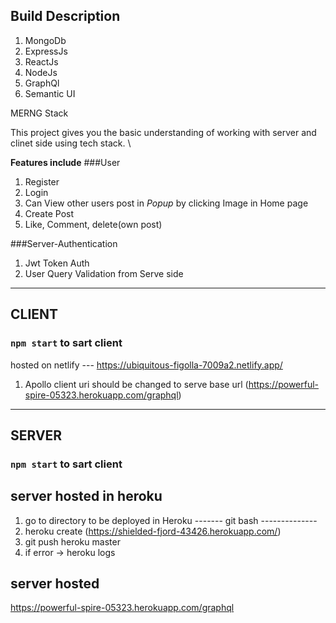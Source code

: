 ## Build Description

1. MongoDb
2. ExpressJs
3. ReactJs
4. NodeJs
5. GraphQl
6. Semantic UI

MERNG Stack

This project gives you the basic understanding of working with server and clinet side using tech stack. \

**Features include**
###User
1. Register
2. Login
3. Can View other users post in *Popup* by clicking Image in Home page 
4. Create Post
5. Like, Comment, delete(own post)

###Server-Authentication
1. Jwt Token Auth
2. User Query Validation from Serve side

___________________________________________________________________________________________________
## CLIENT

### `npm start` to sart client

hosted on netlify --- https://ubiquitous-figolla-7009a2.netlify.app/

1. Apollo client uri should be changed to serve base url (https://powerful-spire-05323.herokuapp.com/graphql)

___________________________________________________________________________________________________
## SERVER

### `npm start` to sart client

## server hosted in heroku

1. go to directory to be deployed in Heroku
   ------- git bash --------------
2. heroku create (https://shielded-fjord-43426.herokuapp.com/)
3. git push heroku master
4. if error -> heroku logs

## server hosted

https://powerful-spire-05323.herokuapp.com/graphql
